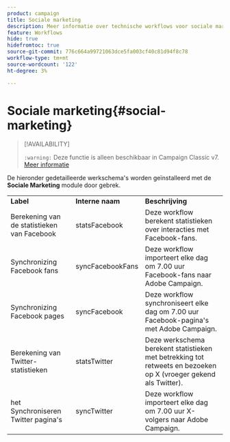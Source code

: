 ```yaml
---
product: campaign
title: Sociale marketing
description: Meer informatie over technische workflows voor sociale marketing
feature: Workflows
hide: true
hidefromtoc: true
source-git-commit: 776c664a99721063dce5fa003cf40c81d94f8c78
workflow-type: tm+mt
source-wordcount: '122'
ht-degree: 3%

---
```



# Sociale marketing{#social-marketing}



>[!AVAILABILITY]
>
>`:warning:` Deze functie is alleen beschikbaar in Campaign Classic v7. [Meer informatie](../../social/using/about-social-marketing.md)

De hieronder gedetailleerde werkschema&#39;s worden geïnstalleerd met de **Sociale Marketing** module door gebrek.

<table> 
 <tbody> 
  <tr> 
   <td> <strong>Label</strong><br /> </td> 
   <td> <strong> Interne naam </strong><br /> </td> 
   <td> <strong>Beschrijving</strong><br /> </td> 
  </tr> 
  <tr> 
   <td> <span class="uicontrol"> Berekening van de statistieken van Facebook </span> <br /> </td> 
   <td> <span class="uicontrol"> statsFacebook </span> <br /> </td> 
   <td> Deze workflow berekent statistieken over interacties met Facebook-fans.<br /> </td> 
  </tr> 
  <tr> 
   <td> <span class="uicontrol"> Synchronizing Facebook fans </span> <br /> </td> 
   <td> <span class="uicontrol"> syncFacebookFans </span> <br /> </td> 
   <td> Deze workflow importeert elke dag om 7.00 uur Facebook-fans naar Adobe Campaign.<br /> </td> 
  </tr> 
  <tr> 
   <td> <span class="uicontrol"> Synchronizing Facebook pages </span> <br /> </td> 
   <td> <span class="uicontrol"> syncFacebook </span> <br /> </td> 
   <td> Deze workflow synchroniseert elke dag om 7.00 uur Facebook-pagina's met Adobe Campaign.<br /> </td> 
  </tr> 
  <tr> 
   <td> <span class="uicontrol"> Berekening van Twitter- statistieken </span> <br /> </td> 
   <td> <span class="uicontrol"> statsTwitter </span> <br /> </td> 
   <td> Deze werkschema berekent statistieken met betrekking tot retweets en bezoeken op X (vroeger gekend als Twitter).<br /> </td> 
  </tr> 
  <tr> 
   <td> <span class="uicontrol"> het Synchroniseren Twitter pagina's </span> <br /> </td> 
   <td> <span class="uicontrol"> syncTwitter </span> <br /> </td> 
   <td> Deze workflow importeert elke dag om 7.00 uur X-volgers naar Adobe Campaign.<br /> </td> 
  </tr> 
 </tbody> 
</table>

